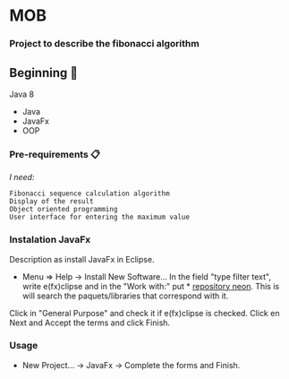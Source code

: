 # MOB

<h3>Project to describe the fibonacci algorithm</h3>

## Beginning 🚀

<p>Java 8</p>

<ul>
	<li> Java </li>
	<li> JavaFx </li>
	<li> OOP </li>
</ul>

### Pre-requirements 📋

_I need:_

	Fibonacci sequence calculation algorithm
	Display of the result
	Object oriented programming
	User interface for entering the maximum value

### Instalation JavaFx

Description as install JavaFx in Eclipse.

 - Menu => Help -> Install New Software... In the field "type filter text", write e(fx)clipse and in the "Work with:" put * [repository neon](http://download.eclipse.org/releases/neon). This is will search the paquets/libraries that correspond with it. 

Click in "General Purpose" and check it if e(fx)clipse is checked. Click en Next and Accept the terms and click Finish.

### Usage

+ New Project... -> JavaFx -> Complete the forms and Finish.

